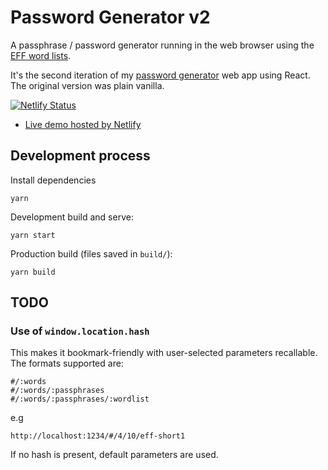 # Password Generator v2

A passphrase / password generator running in the web browser using the [EFF word lists](https://www.eff.org/deeplinks/2016/07/new-wordlists-random-passphrases).

It's the second iteration of my [password generator](https://github.com/andygock/password-generator) web app using React. The original version was plain vanilla.

[![Netlify Status](https://api.netlify.com/api/v1/badges/7eecd76e-39df-47db-84a1-26abaa5c93dd/deploy-status)](https://app.netlify.com/sites/p4ss/deploys)

- [Live demo hosted by Netlify](https://p4ss.netlify.app)

## Development process

Install dependencies

    yarn

Development build and serve:

    yarn start

Production build (files saved in `build/`):

    yarn build

## TODO

### Use of `window.location.hash`

This makes it bookmark-friendly with user-selected parameters recallable. The formats supported are:

    #/:words
    #/:words/:passphrases
    #/:words/:passphrases/:wordlist

e.g

    http://localhost:1234/#/4/10/eff-short1

If no hash is present, default parameters are used.
